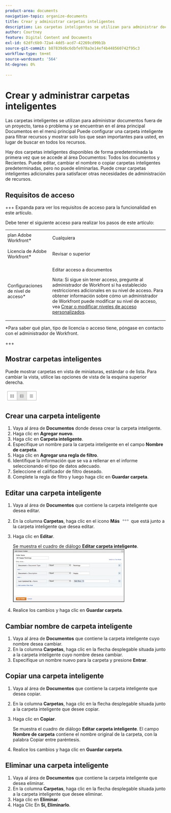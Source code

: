 ```yaml
---
product-area: documents
navigation-topic: organize-documents
title: Crear y administrar carpetas inteligentes
description: Las carpetas inteligentes se utilizan para administrar documentos fuera de un proyecto, tarea o problema y se encuentran en el área principal Documentos en el menú principal Puede configurar una carpeta inteligente para filtrar recursos y mostrar solo los que sean importantes para usted, en lugar de buscar en todos los recursos.
author: Courtney
feature: Digital Content and Documents
exl-id: 62dfc6b9-72a4-4dd5-acd7-42269cd99b1b
source-git-commit: b87839d6c6dbfe978a3e14ef4b448560742f95c3
workflow-type: tm+mt
source-wordcount: '564'
ht-degree: 0%

---
```


# Crear y administrar carpetas inteligentes

Las carpetas inteligentes se utilizan para administrar documentos fuera de un proyecto, tarea o problema y se encuentran en el área principal Documentos en el menú principal Puede configurar una carpeta inteligente para filtrar recursos y mostrar solo los que sean importantes para usted, en lugar de buscar en todos los recursos.

Hay dos carpetas inteligentes disponibles de forma predeterminada la primera vez que se accede al área Documentos: Todos los documentos y Recientes. Puede editar, cambiar el nombre o copiar carpetas inteligentes predeterminadas, pero no puede eliminarlas. Puede crear carpetas inteligentes adicionales para satisfacer otras necesidades de administración de recursos.

## Requisitos de acceso

+++ Expanda para ver los requisitos de acceso para la funcionalidad en este artículo.

Debe tener el siguiente acceso para realizar los pasos de este artículo:

<table style="table-layout:auto"> 
 <col> 
 <col> 
 <tbody> 
  <tr> 
   <td role="rowheader">plan Adobe Workfront*</td> 
   <td> <p>Cualquiera</p> </td> 
  </tr> 
  <tr> 
   <td role="rowheader">Licencia de Adobe Workfront*</td> 
   <td> <p>Revisar o superior</p> </td> 
  </tr> 
  <tr> 
   <td role="rowheader">Configuraciones de nivel de acceso*</td> 
   <td> <p>Editar acceso a documentos</p> <p>Nota: Si sigue sin tener acceso, pregunte al administrador de Workfront si ha establecido restricciones adicionales en su nivel de acceso. Para obtener información sobre cómo un administrador de Workfront puede modificar su nivel de acceso, vea <a href="../../administration-and-setup/add-users/configure-and-grant-access/create-modify-access-levels.md" class="MCXref xref">Crear o modificar niveles de acceso personalizados</a>.</p> </td> 
  </tr> 
 </tbody> 
</table>

&#42;Para saber qué plan, tipo de licencia o acceso tiene, póngase en contacto con el administrador de Workfront.

+++

## Mostrar carpetas inteligentes 

Puede mostrar carpetas en vista de miniaturas, estándar o de lista. Para cambiar la vista, utilice las opciones de vista de la esquina superior derecha.

![](assets/screenshot-2016-07-07-12.46.54.png)

## Crear una carpeta inteligente 

1. Vaya al área de **Documentos** donde desea crear la carpeta inteligente.
1. Haga clic en **Agregar nuevo**.
1. Haga clic en **Carpeta inteligente**.
1. Especifique un nombre para la carpeta inteligente en el campo **Nombre de carpeta**.
1. Haga clic en **Agregar una regla de filtro**.
1. Identifique la información que se va a rellenar en el informe seleccionando el tipo de datos adecuado.
1. Seleccione el calificador de filtro deseado. 
1. Complete la regla de filtro y luego haga clic en **Guardar carpeta**.

## Editar una carpeta inteligente 

1. Vaya al área de **Documentos** que contiene la carpeta inteligente que desea editar.
1. En la columna **Carpetas**, haga clic en el icono **Más** ![](assets/more-icon.png) que está junto a la carpeta inteligente que desea editar.
1. Haga clic en **Editar**.

   Se muestra el cuadro de diálogo **Editar carpeta inteligente**.\
   ![](assets/screen-shot-2013-08-14-at-8.42.04-am-350x167.png)

1. Realice los cambios y haga clic en **Guardar carpeta**.

## Cambiar nombre de carpeta inteligente 

1. Vaya al área de **Documentos** que contiene la carpeta inteligente cuyo nombre desea cambiar.
1. En la columna **Carpetas**, haga clic en la flecha desplegable situada junto a la carpeta inteligente cuyo nombre desea cambiar.
1. Especifique un nombre nuevo para la carpeta y presione **Entrar**.

## Copiar una carpeta inteligente

1. Vaya al área de **Documentos** que contiene la carpeta inteligente que desea copiar.
1. En la columna **Carpetas**, haga clic en la flecha desplegable situada junto a la carpeta inteligente que desee copiar.
1. Haga clic en **Copiar**.

   Se muestra el cuadro de diálogo **Editar carpeta inteligente**. El campo **Nombre de carpeta** contiene el nombre original de la carpeta, con la palabra Copiar entre paréntesis.

1. Realice los cambios y haga clic en **Guardar carpeta**.

## Eliminar una carpeta inteligente

1. Vaya al área de **Documentos** que contiene la carpeta inteligente que desea eliminar.
1. En la columna **Carpetas**, haga clic en la flecha desplegable situada junto a la carpeta inteligente que desee eliminar.
1. Haga clic en **Eliminar**.
1. Haga Clic En **Sí, Eliminarlo**.
